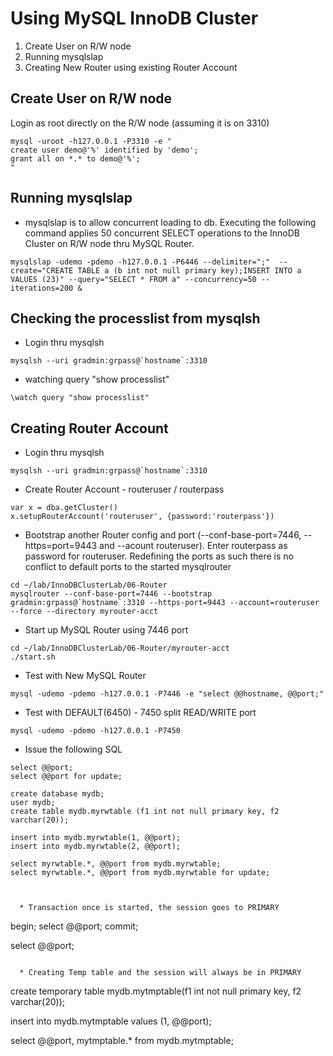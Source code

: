 # Using MySQL InnoDB Cluster
1. Create User on R/W node
2. Running mysqlslap 
3. Creating New Router using existing Router Account



## Create User on R/W node
Login as root directly on the R/W node (assuming it is on 3310)
```
mysql -uroot -h127.0.0.1 -P3310 -e "
create user demo@'%' identified by 'demo';
grant all on *.* to demo@'%';
"
```

## Running mysqlslap
  * mysqlslap is to allow concurrent loading to db.  Executing the following command applies 50 concurrent SELECT operations to the InnoDB Cluster on R/W node thru MySQL Router.
```
mysqlslap -udemo -pdemo -h127.0.0.1 -P6446 --delimiter=";"  --create="CREATE TABLE a (b int not null primary key);INSERT INTO a VALUES (23)" --query="SELECT * FROM a" --concurrency=50 --iterations=200 &

```

## Checking the processlist from mysqlsh
  * Login thru mysqlsh
```
mysqlsh --uri gradmin:grpass@`hostname`:3310
```
  * watching query "show processlist"
```
\watch query "show processlist"
```

## Creating Router Account
  * Login thru mysqlsh
```
mysqlsh --uri gradmin:grpass@`hostname`:3310
```

  * Create Router Account - routeruser / routerpass
```
var x = dba.getCluster()
x.setupRouterAccount('routeruser', {password:'routerpass'})
```

  * Bootstrap another Router config and port (--conf-base-port=7446, --https=port=9443  and --acount routeruser).  Enter routerpass as password for routeruser.  Redefining the ports as such there is no conflict to default ports to the started mysqlrouter

```
cd ~/lab/InnoDBClusterLab/06-Router
mysqlrouter --conf-base-port=7446 --bootstrap gradmin:grpass@`hostname`:3310 --https-port=9443 --account=routeruser --force --directory myrouter-acct

```

  * Start up MySQL Router using 7446 port
```
cd ~/lab/InnoDBClusterLab/06-Router/myrouter-acct
./start.sh
```

  * Test with New MySQL Router
```
mysql -udemo -pdemo -h127.0.0.1 -P7446 -e "select @@hostname, @@port;"
```

  * Test with DEFAULT(6450) - 7450 split READ/WRITE port
```
mysql -udemo -pdemo -h127.0.0.1 -P7450 
```

  * Issue the following SQL
```
select @@port;
select @@port for update;

create database mydb;
user mydb;
create table mydb.myrwtable (f1 int not null primary key, f2 varchar(20));

insert into mydb.myrwtable(1, @@port);
insert into mydb.myrwtable(2, @@port);

select myrwtable.*, @@port from mydb.myrwtable;
select myrwtable.*, @@port from mydb.myrwtable for update;



  * Transaction once is started, the session goes to PRIMARY
```
begin;
select @@port;
commit;

select @@port;
```

  * Creating Temp table and the session will always be in PRIMARY

```
create temporary table mydb.mytmptable(f1 int not null primary key, f2 varchar(20));

insert into mydb.mytmptable values (1, @@port);

select @@port, mytmptable.* from mydb.mytmptable;
```
